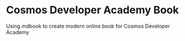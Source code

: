 # Cosmos Developer Academy Book
Using mdbook to create modern online book for Cosmos Developer Academy
